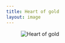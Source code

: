```yaml
---
title: Heart of gold
layout: image
---
```

<figure class="bleed">
<img src="/img/emil-drawing/IMG_0342.jpg" alt="Heart of gold">
</figure>